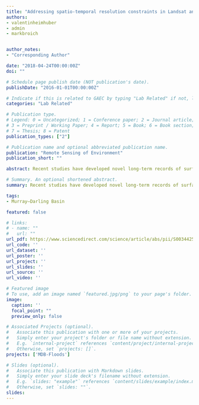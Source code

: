 ```yaml
---
title: "Addressing spatio-temporal resolution constraints in Landsat and MODIS-based mapping of large-scale floodplain inundation dynamics"
authors:
- valentinheimhuber
- admin
- markbroich


author_notes:
- "Corresponding Author"

date: "2018-04-24T00:00:00Z"
doi: ""

# Schedule page publish date (NOT publication's date).
publishDate: "2016-01-01T00:00:00Z"

# Indicate if this is related to GAEC by typing "Lab Related" if not, leave blank
categories: "Lab Related"

# Publication type.
# Legend: 0 = Uncategorized; 1 = Conference paper; 2 = Journal article;
# 3 = Preprint / Working Paper; 4 = Report; 5 = Book; 6 = Book section;
# 7 = Thesis; 8 = Patent
publication_types: ["2"]

# Publication name and optional abbreviated publication name.
publication: "Remote Sensing of Environment"
publication_short: ""

abstract: Recent studies have developed novel long-term records of surface water (SW) maps on continental and global scales but due to the spatial and temporal resolution constraints of available satellite sensors, they are either of high spatial and low temporal resolution or vice versa. In this study, we address this limitation by exploring two approaches for generating an 8-day series of Landsat resolution (30 m) SW maps for three floodplain sites in south-eastern Australia during the 2010 La Nina Floods. Firstly, we applied a generalized additive regression model (GAM) that empirically relates Landsat-based SW extent to in-situ river flow to then predict additional time steps. Secondly, we used the STARFM and ESTARFM blending algorithms for predicting the Open Water Likelihood at 8-daily intervals and 30 m resolution from Landsat and MODIS imagery. ESTARFM outperformed STARFM and best blending accuracies were achieved in the floodplain site with the slowest changes in inundation extent through time. There was good agreement between the blended and statistically-modeled 8-day SW series and both series provided new and temporally consistent information about changes in inundation extent throughout the flooding cycles. After careful consideration of accuracy limitations and model assumptions, these SW records hold great potential for assimilation into hydrodynamic and hydrological models as well as improved management of terrestrial freshwater ecosystems.

# Summary. An optional shortened abstract.
summary: Recent studies have developed novel long-term records of surface water (SW) maps on continental and global scales but due to the spatial and temporal resolution constraints of available satellite sensors, they are either of high spatial and low temporal resolution or vice versa.

tags:
- Murray–Darling Basin

featured: false

# links:
# - name: ""
#   url: ""
url_pdf: https://www.sciencedirect.com/science/article/abs/pii/S0034425718301603
url_code: ''
url_dataset: ''
url_poster: ''
url_project: ''
url_slides: ''
url_source: ''
url_video: ''

# Featured image
# To use, add an image named `featured.jpg/png` to your page's folder. 
image:
  caption: ''
  focal_point: ""
  preview_only: false

# Associated Projects (optional).
#   Associate this publication with one or more of your projects.
#   Simply enter your project's folder or file name without extension.
#   E.g. `internal-project` references `content/project/internal-project/index.md`.
#   Otherwise, set `projects: []`.
projects: ['MDB-Floods']

# Slides (optional).
#   Associate this publication with Markdown slides.
#   Simply enter your slide deck's filename without extension.
#   E.g. `slides: "example"` references `content/slides/example/index.md`.
#   Otherwise, set `slides: ""`.
slides:
---
```



